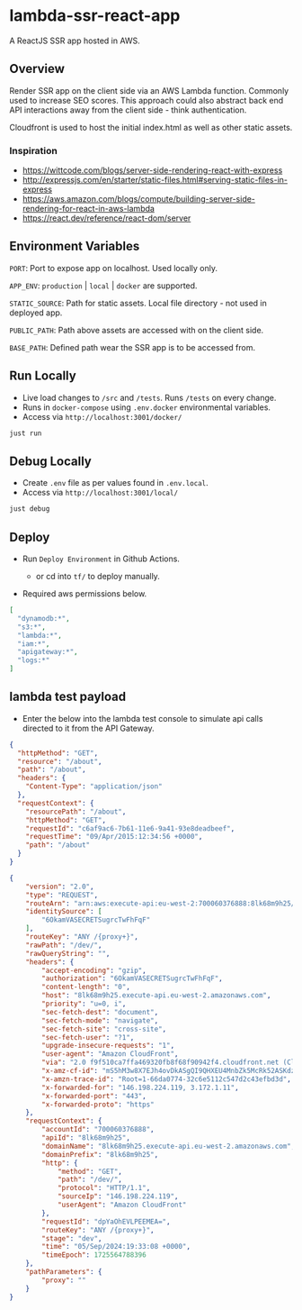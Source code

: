 # lambda-ssr-react-app

A ReactJS SSR app hosted in AWS.

## Overview

Render SSR app on the client side via an AWS Lambda function. Commonly used to increase SEO scores. This approach could also abstract back end API interactions away from the client side - think authentication.

Cloudfront is used to host the initial index.html as well as other static assets.

### Inspiration

- https://wittcode.com/blogs/server-side-rendering-react-with-express
- http://expressjs.com/en/starter/static-files.html#serving-static-files-in-express
- https://aws.amazon.com/blogs/compute/building-server-side-rendering-for-react-in-aws-lambda
- https://react.dev/reference/react-dom/server

## Environment Variables

`PORT`: Port to expose app on localhost. Used locally only.

`APP_ENV`: `production` | `local` | `docker` are supported.

`STATIC_SOURCE`: Path for static assets. Local file directory - not used in deployed app.

`PUBLIC_PATH`: Path above assets are accessed with on the client side.

`BASE_PATH`: Defined path wear the SSR app is to be accessed from.

## Run Locally

- Live load changes to `/src` and `/tests`. Runs `/tests` on every change.
- Runs in `docker-compose` using `.env.docker` environmental variables.
- Access via `http://localhost:3001/docker/`

```sh
just run
```

## Debug Locally

- Create `.env` file as per values found in `.env.local`.
- Access via `http://localhost:3001/local/`

```sh
just debug
```

## Deploy

- Run `Deploy Environment` in Github Actions.
  - or cd into `tf/` to deploy manually.

- Required aws permissions below.

```json
[
  "dynamodb:*", 
  "s3:*", 
  "lambda:*", 
  "iam:*",
  "apigateway:*",
  "logs:*"
]
```

## lambda test payload

- Enter the below into the lambda test console to simulate api calls directed to it from the API Gateway.

```json
{
  "httpMethod": "GET",
  "resource": "/about",
  "path": "/about",
  "headers": {
    "Content-Type": "application/json"
  },
  "requestContext": {
    "resourcePath": "/about",
    "httpMethod": "GET",
    "requestId": "c6af9ac6-7b61-11e6-9a41-93e8deadbeef",
    "requestTime": "09/Apr/2015:12:34:56 +0000",
    "path": "/about"
  }
}
```

```json
{
    "version": "2.0",
    "type": "REQUEST",
    "routeArn": "arn:aws:execute-api:eu-west-2:700060376888:8lk68m9h25/dev/GET/",
    "identitySource": [
        "6OkamVASECRETSugrcTwFhFqF"
    ],
    "routeKey": "ANY /{proxy+}",
    "rawPath": "/dev/",
    "rawQueryString": "",
    "headers": {
        "accept-encoding": "gzip",
        "authorization": "6OkamVASECRETSugrcTwFhFqF",
        "content-length": "0",
        "host": "8lk68m9h25.execute-api.eu-west-2.amazonaws.com",
        "priority": "u=0, i",
        "sec-fetch-dest": "document",
        "sec-fetch-mode": "navigate",
        "sec-fetch-site": "cross-site",
        "sec-fetch-user": "?1",
        "upgrade-insecure-requests": "1",
        "user-agent": "Amazon CloudFront",
        "via": "2.0 f9f510ca7ffa469320fb8f68f90942f4.cloudfront.net (CloudFront)",
        "x-amz-cf-id": "mS5hM3w8X7EJh4ovDkASgQI9QHXEU4MnbZk5McRk52ASKdzocW0MJQ==",
        "x-amzn-trace-id": "Root=1-66da0774-32c6e5112c547d2c43efbd3d",
        "x-forwarded-for": "146.198.224.119, 3.172.1.11",
        "x-forwarded-port": "443",
        "x-forwarded-proto": "https"
    },
    "requestContext": {
        "accountId": "700060376888",
        "apiId": "8lk68m9h25",
        "domainName": "8lk68m9h25.execute-api.eu-west-2.amazonaws.com",
        "domainPrefix": "8lk68m9h25",
        "http": {
            "method": "GET",
            "path": "/dev/",
            "protocol": "HTTP/1.1",
            "sourceIp": "146.198.224.119",
            "userAgent": "Amazon CloudFront"
        },
        "requestId": "dpYaOhEVLPEEMEA=",
        "routeKey": "ANY /{proxy+}",
        "stage": "dev",
        "time": "05/Sep/2024:19:33:08 +0000",
        "timeEpoch": 1725564788396
    },
    "pathParameters": {
        "proxy": ""
    }
}
```